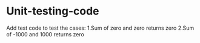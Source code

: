 # Unit-testing-code
Add test code to test the cases: 
1.Sum of zero and zero returns zero 
2.Sum of -1000 and 1000 returns zero
